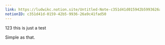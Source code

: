 ```yaml
---
link: https://ludwikc.notion.site/Untitled-Note-c351d41d015942b5993626a9c41fad50
notionID: c351d41d-0159-42b5-9936-26a9c41fad50
---
```

123 this is just a test

Simple as that. 